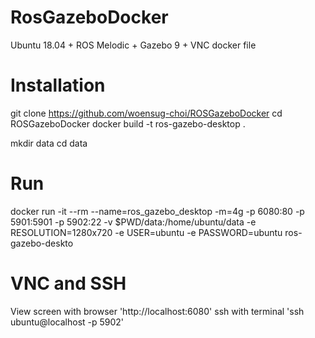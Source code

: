 # RosGazeboDocker
Ubuntu 18.04 + ROS Melodic + Gazebo 9 + VNC docker file

# Installation
git clone https://github.com/woensug-choi/ROSGazeboDocker
cd ROSGazeboDocker
docker build -t ros-gazebo-desktop .

mkdir data
cd data

# Run
docker run -it --rm --name=ros_gazebo_desktop -m=4g -p 6080:80 -p 5901:5901 -p 5902:22 -v $PWD/data:/home/ubuntu/data -e RESOLUTION=1280x720 -e USER=ubuntu -e PASSWORD=ubuntu ros-gazebo-deskto

# VNC and SSH
View screen with browser 'http://localhost:6080'
ssh with terminal 'ssh ubuntu@localhost -p 5902'
